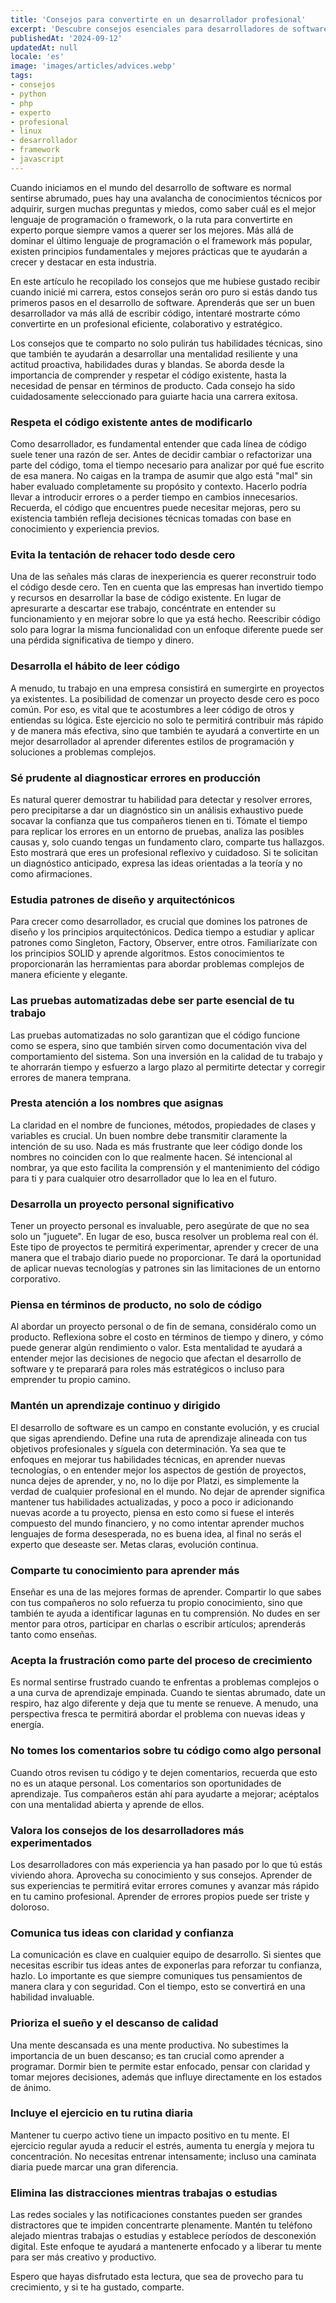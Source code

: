 ```yaml
---
title: 'Consejos para convertirte en un desarrollador profesional'
excerpt: 'Descubre consejos esenciales para desarrolladores de software que te ayudarán a crecer profesionalmente, más allá de solo escribir código.'
publishedAt: '2024-09-12'
updatedAt: null
locale: 'es'
image: 'images/articles/advices.webp'
tags:
- consejos
- python
- php
- experto
- profesional
- linux
- desarrollador
- framework
- javascript
---
```


Cuando iniciamos en el mundo del desarrollo de software es normal sentirse abrumado, pues hay una avalancha de conocimientos técnicos por adquirir, surgen muchas preguntas y miedos, como saber cuál es el mejor lenguaje de programación o framework, o la ruta para convertirte en experto porque siempre vamos a querer ser los mejores. Más allá de dominar el último lenguaje de programación o el framework más popular, existen principios fundamentales y mejores prácticas que te ayudarán a crecer y destacar en esta industria.

En este artículo he recopilado los consejos que me hubiese gustado recibir cuando inicié mi carrera, estos consejos serán oro puro si estás dando tus primeros pasos en el desarrollo de software. Aprenderás que ser un buen desarrollador va más allá de escribir código, intentaré mostrarte cómo convertirte en un profesional eficiente, colaborativo y estratégico.

Los consejos que te comparto no solo pulirán tus habilidades técnicas, sino que también te ayudarán a desarrollar una mentalidad resiliente y una actitud proactiva, habilidades duras y blandas. Se aborda desde la importancia de comprender y respetar el código existente, hasta la necesidad de pensar en términos de producto. Cada consejo ha sido cuidadosamente seleccionado para guiarte hacia una carrera exitosa.

### Respeta el código existente antes de modificarlo

Como desarrollador, es fundamental entender que cada línea de código suele tener una razón de ser. Antes de decidir cambiar o refactorizar una parte del código, toma el tiempo necesario para analizar por qué fue escrito de esa manera. No caigas en la trampa de asumir que algo está "mal" sin haber evaluado completamente su propósito y contexto. Hacerlo podría llevar a introducir errores o a perder tiempo en cambios innecesarios. Recuerda, el código que encuentres puede necesitar mejoras, pero su existencia también refleja decisiones técnicas tomadas con base en conocimiento y experiencia previos.

### Evita la tentación de rehacer todo desde cero

Una de las señales más claras de inexperiencia es querer reconstruir todo el código desde cero. Ten en cuenta que las empresas han invertido tiempo y recursos en desarrollar la base de código existente. En lugar de apresurarte a descartar ese trabajo, concéntrate en entender su funcionamiento y en mejorar sobre lo que ya está hecho. Reescribir código solo para lograr la misma funcionalidad con un enfoque diferente puede ser una pérdida significativa de tiempo y dinero.

### Desarrolla el hábito de leer código

A menudo, tu trabajo en una empresa consistirá en sumergirte en proyectos ya existentes. La posibilidad de comenzar un proyecto desde cero es poco común. Por eso, es vital que te acostumbres a leer código de otros y entiendas su lógica. Este ejercicio no solo te permitirá contribuir más rápido y de manera más efectiva, sino que también te ayudará a convertirte en un mejor desarrollador al aprender diferentes estilos de programación y soluciones a problemas complejos.

### Sé prudente al diagnosticar errores en producción

Es natural querer demostrar tu habilidad para detectar y resolver errores, pero precipitarse a dar un diagnóstico sin un análisis exhaustivo puede socavar la confianza que tus compañeros tienen en ti. Tómate el tiempo para replicar los errores en un entorno de pruebas, analiza las posibles causas y, solo cuando tengas un fundamento claro, comparte tus hallazgos. Esto mostrará que eres un profesional reflexivo y cuidadoso. Si te solicitan un diagnóstico anticipado, expresa las ideas orientadas a la teoría y no como afirmaciones.

### Estudia patrones de diseño y arquitectónicos

Para crecer como desarrollador, es crucial que domines los patrones de diseño y los principios arquitectónicos. Dedica tiempo a estudiar y aplicar patrones como Singleton, Factory, Observer, entre otros. Familiarízate con los principios SOLID y aprende algoritmos. Estos conocimientos te proporcionarán las herramientas para abordar problemas complejos de manera eficiente y elegante.

### Las pruebas automatizadas debe ser parte esencial de tu trabajo

Las pruebas automatizadas no solo garantizan que el código funcione como se espera, sino que también sirven como documentación viva del comportamiento del sistema. Son una inversión en la calidad de tu trabajo y te ahorrarán tiempo y esfuerzo a largo plazo al permitirte detectar y corregir errores de manera temprana.

### Presta atención a los nombres que asignas

La claridad en el nombre de funciones, métodos, propiedades de clases y variables es crucial. Un buen nombre debe transmitir claramente la intención de su uso. Nada es más frustrante que leer código donde los nombres no coinciden con lo que realmente hacen. Sé intencional al nombrar, ya que esto facilita la comprensión y el mantenimiento del código para ti y para cualquier otro desarrollador que lo lea en el futuro.

### Desarrolla un proyecto personal significativo

Tener un proyecto personal es invaluable, pero asegúrate de que no sea solo un "juguete". En lugar de eso, busca resolver un problema real con él. Este tipo de proyectos te permitirá experimentar, aprender y crecer de una manera que el trabajo diario puede no proporcionar. Te dará la oportunidad de aplicar nuevas tecnologías y patrones sin las limitaciones de un entorno corporativo.

### Piensa en términos de producto, no solo de código

Al abordar un proyecto personal o de fin de semana, considéralo como un producto. Reflexiona sobre el costo en términos de tiempo y dinero, y cómo puede generar algún rendimiento o valor. Esta mentalidad te ayudará a entender mejor las decisiones de negocio que afectan el desarrollo de software y te preparará para roles más estratégicos o incluso para emprender tu propio camino.

### Mantén un aprendizaje continuo y dirigido

El desarrollo de software es un campo en constante evolución, y es crucial que sigas aprendiendo. Define una ruta de aprendizaje alineada con tus objetivos profesionales y síguela con determinación. Ya sea que te enfoques en mejorar tus habilidades técnicas, en aprender nuevas tecnologías, o en entender mejor los aspectos de gestión de proyectos, nunca dejes de aprender, y no, no lo dije por Platzi, es simplemente la verdad de cualquier profesional en el mundo. No dejar de aprender significa mantener tus habilidades actualizadas, y poco a poco ir adicionando nuevas acorde a tu proyecto, piensa en esto como si fuese el interés compuesto del mundo financiero, y no como intentar aprender muchos lenguajes de forma desesperada, no es buena idea, al final no serás el experto que deseaste ser. Metas claras, evolución continua.

### Comparte tu conocimiento para aprender más

Enseñar es una de las mejores formas de aprender. Compartir lo que sabes con tus compañeros no solo refuerza tu propio conocimiento, sino que también te ayuda a identificar lagunas en tu comprensión. No dudes en ser mentor para otros, participar en charlas o escribir artículos; aprenderás tanto como enseñas.

### Acepta la frustración como parte del proceso de crecimiento

Es normal sentirse frustrado cuando te enfrentas a problemas complejos o a una curva de aprendizaje empinada. Cuando te sientas abrumado, date un respiro, haz algo diferente y deja que tu mente se renueve. A menudo, una perspectiva fresca te permitirá abordar el problema con nuevas ideas y energía.

### No tomes los comentarios sobre tu código como algo personal

Cuando otros revisen tu código y te dejen comentarios, recuerda que esto no es un ataque personal. Los comentarios son oportunidades de aprendizaje. Tus compañeros están ahí para ayudarte a mejorar; acéptalos con una mentalidad abierta y aprende de ellos.

### Valora los consejos de los desarrolladores más experimentados

Los desarrolladores con más experiencia ya han pasado por lo que tú estás viviendo ahora. Aprovecha su conocimiento y sus consejos. Aprender de sus experiencias te permitirá evitar errores comunes y avanzar más rápido en tu camino profesional. Aprender de errores propios puede ser triste y doloroso.

### Comunica tus ideas con claridad y confianza

La comunicación es clave en cualquier equipo de desarrollo. Si sientes que necesitas escribir tus ideas antes de exponerlas para reforzar tu confianza, hazlo. Lo importante es que siempre comuniques tus pensamientos de manera clara y con seguridad. Con el tiempo, esto se convertirá en una habilidad invaluable.

### Prioriza el sueño y el descanso de calidad

Una mente descansada es una mente productiva. No subestimes la importancia de un buen descanso; es tan crucial como aprender a programar. Dormir bien te permite estar enfocado, pensar con claridad y tomar mejores decisiones, además que influye directamente en los estados de ánimo.

### Incluye el ejercicio en tu rutina diaria

Mantener tu cuerpo activo tiene un impacto positivo en tu mente. El ejercicio regular ayuda a reducir el estrés, aumenta tu energía y mejora tu concentración. No necesitas entrenar intensamente; incluso una caminata diaria puede marcar una gran diferencia.

### Elimina las distracciones mientras trabajas o estudias

Las redes sociales y las notificaciones constantes pueden ser grandes distractores que te impiden concentrarte plenamente. Mantén tu teléfono alejado mientras trabajas o estudias y establece períodos de desconexión digital. Este enfoque te ayudará a mantenerte enfocado y a liberar tu mente para ser más creativo y productivo.

Espero que hayas disfrutado esta lectura, que sea de provecho para tu crecimiento, y si te ha gustado, comparte.